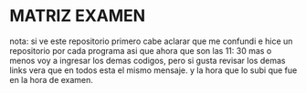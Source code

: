 # MATRIZ EXAMEN
nota: si ve este repositorio primero cabe aclarar que me confundi e hice un repositorio por cada programa asi que ahora que son las 11: 30 mas o menos voy a ingresar los demas codigos, pero si gusta revisar los demas links vera que en todos esta el mismo mensaje. y la hora que lo subi que fue en la hora de examen.
